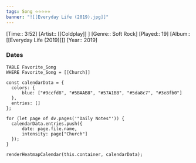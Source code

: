 ```yaml
---
tags: Song ⭐⭐⭐⭐⭐ 
banner: "![[Everyday Life (2019).jpg]]"
---
```

[Time:: 3:52]
[Artist:: [[Coldplay]] ]
[Genre:: Soft Rock]
[Played:: 19]
[Album:: [[Everyday Life (2019)]]]
[Year:: 2019]
### Dates
````dataview
TABLE Favorite_Song
WHERE Favorite_Song = [[Church]]
````
  ```dataviewjs
const calendarData = { 
	colors: { 
		blue: ["#9ccfd8", "#5BAAB8", "#57A1BB", "#5da8c7", "#3e8fb0"] 
	}, 
	entries: [] 
}; 

for (let page of dv.pages('"Daily Notes"')) { 
	calendarData.entries.push({ 
		date: page.file.name, 
		intensity: page["Church"]
	}); 
} 

renderHeatmapCalendar(this.container, calendarData);
```
